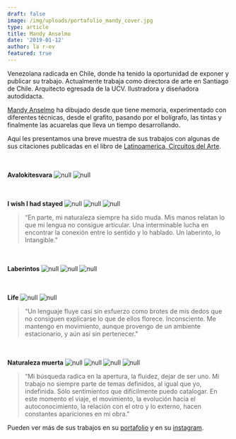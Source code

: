 ```yaml
---
draft: false
image: /img/uploads/portafolio_mandy_cover.jpg
type: article
title: Mandy Anselmo
date: '2019-01-12'
author: la r-ev
featured: true
---
```

Venezolana radicada en Chile, donde ha tenido la oportunidad de exponer y publicar su trabajo.  Actualmente trabaja como directora de arte en Santiago de Chile. Arquitecto egresada de la UCV. Ilustradora y diseñadora autodidacta.

[Mandy Anselmo](https://mandyanselmo.artstation.com/) ha dibujado desde que tiene memoria, experimentado con diferentes técnicas, desde el grafito, pasando por el bolígrafo, las tintas y finalmente las acuarelas que lleva un tiempo desarrollando.

Aquí les presentamos una breve muestra de sus trabajos con algunas de sus citaciones publicadas en el libro de [Latinoamerica, Circuitos del Arte](https://www.arteallimite.com/2018/12/12/latinoamerica-circuitos-del-arte/).

<br><br>
**Avalokitesvara**
![null](/img/uploads/portafolio_mandy_1.jpg)
![null](/img/uploads/portafolio_mandy_2.jpg)

<br><br>
**I wish I had stayed**
![null](/img/uploads/portafolio_mandy_3.jpg)
![null](/img/uploads/portafolio_mandy_4.jpg)
![null](/img/uploads/portafolio_mandy_5.jpg)

> “En parte, mi naturaleza siempre ha sido muda. Mis manos relatan lo que mi lengua no consigue articular. Una interminable lucha en encontrar la conexión entre lo sentido y lo hablado. Un laberinto, lo Intangible."

<br><br>
**Laberintos**
![null](/img/uploads/portafolio_mandy_6.jpg)
![null](/img/uploads/portafolio_mandy_7.jpg)
![null](/img/uploads/portafolio_mandy_8.jpg)

<br><br>
**Life**
![null](/img/uploads/portafolio_mandy_9.jpg)
![null](/img/uploads/portafolio_mandy_10.jpg)

> “Un lenguaje fluye casi sin esfuerzo como brotes de mis dedos que no consiguen explicarse lo que de ellos florece. Inconsciente. Me mantengo en movimiento, aunque provengo de un ambiente estacionario, y aún así sin pertenecer."

<br><br>
**Naturaleza muerta**
![null](/img/uploads/portafolio_mandy_11.jpg)
![null](/img/uploads/portafolio_mandy_12.jpg)
![null](/img/uploads/portafolio_mandy_13.jpg)
![null](/img/uploads/portafolio_mandy_14.jpg)

> “Mi búsqueda radica en la apertura, la fluidez, dejar de ser uno. Mi trabajo no siempre parte de temas definidos, al igual que yo, indefinida. Sólo sentimientos que difícilmente puedo catalogar. En este momento el viaje, el movimiento, la evolución hacia el autoconocimiento, la relación con el otro y lo externo, hacen constantes apariciones en mi obra."

Pueden ver más de sus trabajos en su [portafolio](https://mandyanselmo.artstation.com/) y en su [instagram](https://www.instagram.com/darthmandy/).
